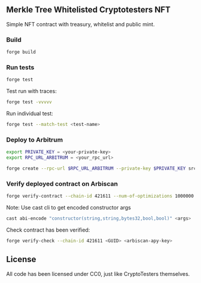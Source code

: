## Merkle Tree Whitelisted Cryptotesters NFT

Simple NFT contract with treasury, whitelist and public mint.

### Build

```bash
forge build
```

### Run tests

```bash
forge test
```

Test run with traces:

```bash
forge test -vvvvv
```

Run individual test:

```bash
forge test --match-test <test-name>
```

### Deploy to Arbitrum

```bash
export PRIVATE_KEY = <your-private-key>
export RPC_URL_ARBITRUM = <your_rpc_url>
```

```bash
forge create --rpc-url $RPC_URL_ARBITRUM --private-key $PRIVATE_KEY src/ERC721CryptoTesters.sol:ERC721CryptoTesters --constructor-args <args>
```

### Verify deployed contract on Arbiscan

```bash
forge verify-contract --chain-id 421611 --num-of-optimizations 1000000 --constructor-args <abi-encoded-args> --compiler-version v0.8.0+commit.c7dfd78e <deployment-address> src/ERC721CryptoTesters.sol:ERC721CryptoTesters <arbiscan-apy-key>
```

Note: Use cast cli to get encoded constructor args

```bash
cast abi-encode "constructor(string,string,bytes32,bool,bool)" <args>
```

Check contract has been verified:

```bash
forge verify-check --chain-id 421611 <GUID> <arbiscan-apy-key>
```

## License

All code has been licensed under CC0, just like CryptoTesters themselves.
